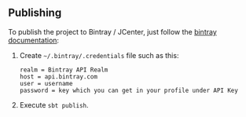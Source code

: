 Publishing
----------

To publish the project to Bintray / JCenter, just follow the [bintray
documentation][bintray-docs]:

1.  Create `~/.bintray/.credentials` file such as this:

        realm = Bintray API Realm
        host = api.bintray.com
        user = username
        password = key which you can get in your profile under API Key

2.  Execute `sbt publish`.

[bintray-docs]: http://szimano.org/automatic-deployments-to-jfrog-oss-and-bintrayjcentermaven-central-via-travis-ci-from-sbt/#Provide_credentials
